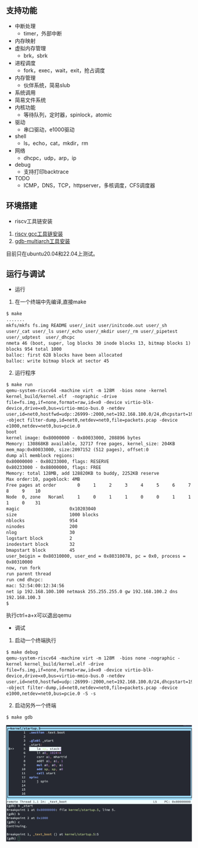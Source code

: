 ## 支持功能
* 中断处理
    * timer，外部中断
* 内存映射
* 虚拟内存管理 
    * brk，sbrk
* 进程调度
    * fork，exec，wait，exit，抢占调度
* 内存管理
    * 伙伴系统，简易slub
* 系统调用
* 简易文件系统
* 内核功能
    * 等待队列，定时器，spinlock，atomic
* 驱动
    * 串口驱动，e1000驱动
* shell
    * ls，echo，cat，mkdir，rm
* 网络
    * dhcpc，udp，arp，ip
* debug
    * 支持打印backtrace
* TODO
    * ICMP，DNS，TCP，httpserver，多核调度，CFS调度器
## 环境搭建
* riscv工具链安装
1. [riscv gcc工具链安装](https://blog.csdn.net/dai_xiangjun/article/details/123040325)
2. [gdb-multiarch工具安装](https://blog.csdn.net/dai_xiangjun/article/details/123073604)

目前只在ubuntu20.04和22.04上测试。

## 运行与调试
* 运行
1. 在一个终端中先编译,直接make
```
$ make
.......
mkfs/mkfs fs.img README user/_init user/initcode.out user/_sh user/_cat user/_ls user/_echo user/_mkdir user/_rm user/_pipetest user/_udptest  user/_dhcpc
nmeta 46 (boot, super, log blocks 30 inode blocks 13, bitmap blocks 1) blocks 954 total 1000
balloc: first 628 blocks have been allocated
balloc: write bitmap block at sector 45
```

2. 运行程序
```
$ make run
qemu-system-riscv64 -machine virt -m 128M  -bios none -kernel kernel_build/kernel.elf  -nographic -drive file=fs.img,if=none,format=raw,id=x0 -device virtio-blk-device,drive=x0,bus=virtio-mmio-bus.0 -netdev user,id=net0,hostfwd=udp::26999-:2000,net=192.168.100.0/24,dhcpstart=192.168.100.100 -object filter-dump,id=net0,netdev=net0,file=packets.pcap -device e1000,netdev=net0,bus=pcie.0
boot
kernel image: 0x80000000 - 0x80033000, 208896 bytes
Memory: 130868KB available, 32717 free pages, kernel_size: 204KB
mem_map:0x80033000, size:2097152 (512 pages), offset:0
dump all memblock regions:
0x80000000 - 0x80233000, flags: RESERVE
0x80233000 - 0x88000000, flags: FREE
Memory: total 128MB, add 128820KB to buddy, 2252KB reserve
Max order:10, pageblock: 4MB
Free pages at order        0     1     2     3     4     5     6     7     8     9    10
Node  0, zone   Noraml     1     0     1     1     0     0     1     1     1     0    31
magic                   0x10203040
size                    1000 blocks
nblocks                 954
ninodes                 200
nlog                    30
logstart block          2
inodestart block        32
bmapstart block         45
user_beigin = 0x80310000, user_end = 0x80310078, pc = 0x0, process = 0x80310000
now, run fork
run parent thread
run cmd dhcpc:
mac: 52:54:00:12:34:56
net ip 192.168.100.100 netmask 255.255.255.0 gw 192.168.100.2 dns 192.168.100.3
$ 
```
执行ctrl+a+x可以退出qemu

* 调试
1. 启动一个终端执行
```
$ make debug
qemu-system-riscv64 -machine virt -m 128M  -bios none -nographic -kernel kernel_build/kernel.elf -drive file=fs.img,if=none,format=raw,id=x0 -device virtio-blk-device,drive=x0,bus=virtio-mmio-bus.0 -netdev user,id=net0,hostfwd=udp::26999-:2000,net=192.168.100.0/24,dhcpstart=192.168.100.100 -object filter-dump,id=net0,netdev=net0,file=packets.pcap -device e1000,netdev=net0,bus=pcie.0 -S -s
```

2. 启动另外一个终端
```
$ make gdb
```
![](https://github.com/adaptrum-richard/risc-v-bm/raw/dev/pic/gdb.jpg) 

